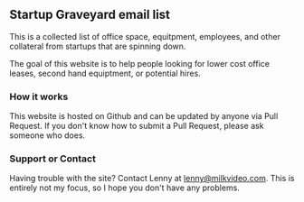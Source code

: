 ## Startup Graveyard email list

This is a collected list of office space, equitpment, employees, and other collateral from startups that are spinning down.

The goal of this website is to help people looking for lower cost office leases, second hand equiptment, or potential hires.
### How it works

This website is hosted on Github and can be updated by anyone via Pull Request. If you don't know how to submit a Pull Request, please ask someone who does.
### Support or Contact

Having trouble with the site? Contact Lenny at lenny@milkvideo.com. This is entirely not my focus, so I hope you don't have any problems.
